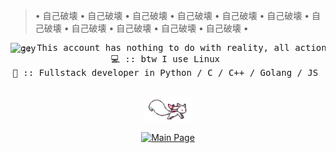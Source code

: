 > • 自己破壊 • 自己破壊 • 自己破壊 • 自己破壊 • 自己破壊 • 自己破壊 • 自己破壊 • 自己破壊 • 自己破壊 • 自己破壊 • 自己破壊 •

<div style="position: absolute; " align="center">
  <img src="banner.gif" height="10" width="1000" alt="gey"/>
</div>

<div align="center">
  <pre>
💼 :: This account has nothing to do with reality, all actions on this page are an illusion.
💻 :: btw I use Linux 
📖 :: Fullstack developer in Python / C / C++ / Golang / JS 
  </pre>
  <img src="fox.gif" height="40" alt="gey"/>
  
  [![Main Page](https://img.shields.io/badge/Main%20Page-black?style=for-the-badge)](https://axeflex.github.io/)
</div>
